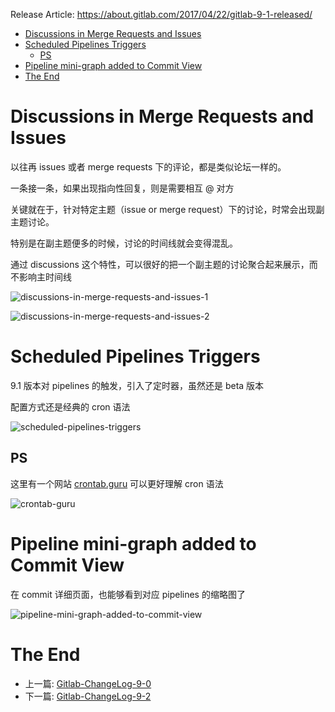Release Article: https://about.gitlab.com/2017/04/22/gitlab-9-1-released/

<!-- TOC -->

- [Discussions in Merge Requests and Issues](#discussions-in-merge-requests-and-issues)
- [Scheduled Pipelines Triggers](#scheduled-pipelines-triggers)
  - [PS](#ps)
- [Pipeline mini-graph added to Commit View](#pipeline-mini-graph-added-to-commit-view)
- [The End](#the-end)

<!-- /TOC -->

# Discussions in Merge Requests and Issues

以往再 issues 或者 merge requests 下的评论，都是类似论坛一样的。

一条接一条，如果出现指向性回复，则是需要相互 @ 对方

关键就在于，针对特定主题（issue or merge request）下的讨论，时常会出现副主题讨论。

特别是在副主题便多的时候，讨论的时间线就会变得混乱。

通过 discussions 这个特性，可以很好的把一个副主题的讨论聚合起来展示，而不影响主时间线

![discussions-in-merge-requests-and-issues-1](https://about.gitlab.com/images/9_1/merge_request_resolvable_discussion.png)

![discussions-in-merge-requests-and-issues-2](http://om4h4iqhe.bkt.clouddn.com/discussions-in-merge-requests-and-issues-2.jpg)

# Scheduled Pipelines Triggers

9.1 版本对 pipelines 的触发，引入了定时器，虽然还是 beta 版本

配置方式还是经典的 cron 语法

![scheduled-pipelines-triggers](https://about.gitlab.com/images/9_1/ci_schedule_trigger.png)

## PS

这里有一个网站 [crontab.guru](https://crontab.guru/) 可以更好理解 cron 语法

![crontab-guru](http://om4h4iqhe.bkt.clouddn.com/crontab-guru.jpg)

# Pipeline mini-graph added to Commit View 

在 commit 详细页面，也能够看到对应 pipelines 的缩略图了

![pipeline-mini-graph-added-to-commit-view](https://about.gitlab.com/images/9_1/mini_graph.png)

# The End

 - 上一篇: [Gitlab-ChangeLog-9-0](https://github.com/yidinghan/blog/blob/master/Gitlab-ChangeLog-9-0.md)
 - 下一篇: [Gitlab-ChangeLog-9-2](https://github.com/yidinghan/blog/blob/master/Gitlab-ChangeLog-9-2.md)